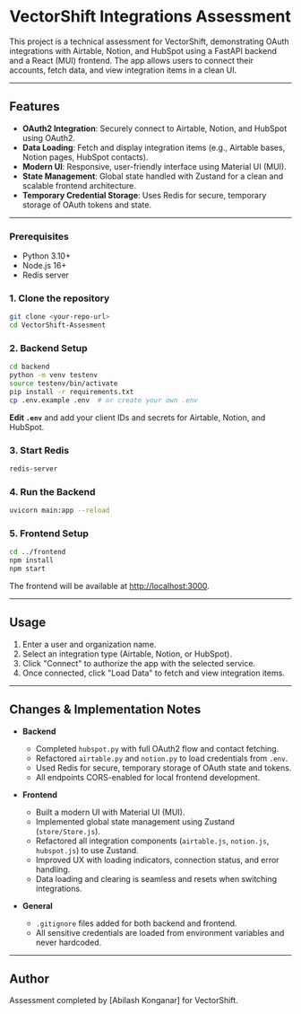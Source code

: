 # VectorShift Integrations Assessment

This project is a technical assessment for VectorShift, demonstrating OAuth integrations with Airtable, Notion, and HubSpot using a FastAPI backend and a React (MUI) frontend. The app allows users to connect their accounts, fetch data, and view integration items in a clean UI.

---

## Features

- **OAuth2 Integration**: Securely connect to Airtable, Notion, and HubSpot using OAuth2.
- **Data Loading**: Fetch and display integration items (e.g., Airtable bases, Notion pages, HubSpot contacts).
- **Modern UI**: Responsive, user-friendly interface using Material UI (MUI).
- **State Management**: Global state handled with Zustand for a clean and scalable frontend architecture.
- **Temporary Credential Storage**: Uses Redis for secure, temporary storage of OAuth tokens and state.

---
### Prerequisites

- Python 3.10+
- Node.js 16+
- Redis server

### 1. **Clone the repository**

```sh
git clone <your-repo-url>
cd VectorShift-Assesment
```

### 2. **Backend Setup**

```sh
cd backend
python -m venv testenv
source testenv/bin/activate
pip install -r requirements.txt
cp .env.example .env  # or create your own .env
```

**Edit `.env`** and add your client IDs and secrets for Airtable, Notion, and HubSpot.

### 3. **Start Redis**

```sh
redis-server
```

### 4. **Run the Backend**

```sh
uvicorn main:app --reload
```

### 5. **Frontend Setup**

```sh
cd ../frontend
npm install
npm start
```

The frontend will be available at [http://localhost:3000](http://localhost:3000).

---

## Usage

1. Enter a user and organization name.
2. Select an integration type (Airtable, Notion, or HubSpot).
3. Click "Connect" to authorize the app with the selected service.
4. Once connected, click "Load Data" to fetch and view integration items.

---

## Changes & Implementation Notes

- **Backend**
  - Completed `hubspot.py` with full OAuth2 flow and contact fetching.
  - Refactored `airtable.py` and `notion.py` to load credentials from `.env`.
  - Used Redis for secure, temporary storage of OAuth state and tokens.
  - All endpoints CORS-enabled for local frontend development.

- **Frontend**
  - Built a modern UI with Material UI (MUI).
  - Implemented global state management using Zustand (`store/Store.js`).
  - Refactored all integration components (`airtable.js`, `notion.js`, `hubspot.js`) to use Zustand.
  - Improved UX with loading indicators, connection status, and error handling.
  - Data loading and clearing is seamless and resets when switching integrations.

- **General**
  - `.gitignore` files added for both backend and frontend.
  - All sensitive credentials are loaded from environment variables and never hardcoded.

---

## Author

Assessment completed by [Abilash Konganar] for VectorShift.


